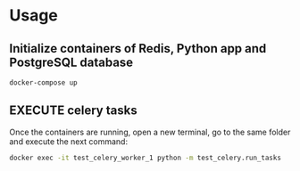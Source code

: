 # Usage

## Initialize containers of Redis, Python app and PostgreSQL database

```bash
docker-compose up
```

## EXECUTE celery tasks

Once the containers are running, open a new terminal, go to the same folder and execute the next command:

```bash
docker exec -it test_celery_worker_1 python -m test_celery.run_tasks
```
